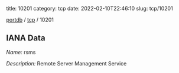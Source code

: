 title: 10201
category: tcp
date: 2022-02-10T22:46:10
slug: tcp/10201

[portdb](/) / [tcp](/category/tcp.html) / 10201


## IANA Data

_Name:_ rsms

_Description:_ Remote Server Management Service

